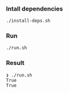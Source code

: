 ### Intall dependencies

```bash
./install-deps.sh
```

### Run

```bash
./run.sh
```

### Result

```
❯ ./run.sh
True
True
``` 
